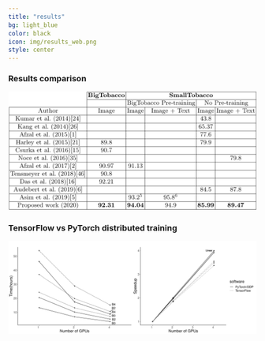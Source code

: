 ```yaml
---
title: "results"
bg: light_blue
color: black
icon: img/results_web.png
style: center
---
```


### Results comparison

<img src="./images/table2_transparent.png" alt="tfvspy" class="inline" width="600"/>

### TensorFlow vs PyTorch distributed training

<img src="./images/tfvspy-1_transparent.png" alt="tfvspy" class="inline" width="600"/>




